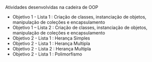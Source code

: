 Atividades desenvolvidas na cadeira de OOP
* Objetivo 1 - Lista 1 : Criação de classes, instanciação de objetos, manipulação de coleções e encapsulamento
* Objetivo 1 – Lista 2 :	 Criação	 de	 classes,	 instanciação	 de	 objetos, manipulação	de	coleções e	encapsulamento
* Objetivo 2 - Lista 1 :	Herança	Simples
* Objetivo 2 - Lista 1 :	Herança	Multipla
* Objetivo 2 - Lista 2 :	Herança	Multipla
* Objetivo 2 - Lista 1 :	Polimorfismo

